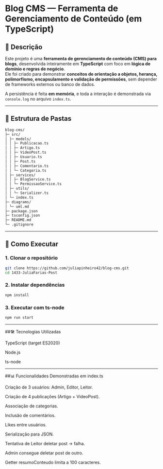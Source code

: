 # Blog CMS — Ferramenta de Gerenciamento de Conteúdo (em TypeScript)

## 📖 Descrição

Este projeto é uma **ferramenta de gerenciamento de conteúdo (CMS) para blogs**, desenvolvida inteiramente em **TypeScript** com foco em **lógica de domínio e regras de negócio**.  
Ele foi criado para demonstrar **conceitos de orientação a objetos, herança, polimorfismo, encapsulamento e validação de permissões**, sem depender de frameworks externos ou banco de dados.

A persistência é feita **em memória**, e toda a interação é demonstrada via `console.log` no arquivo `index.ts`.

---

## 📂 Estrutura de Pastas
```bash
blog-cms/
├─ src/
│ ├─ models/
│ │ ├─ Publicacao.ts
│ │ ├─ Artigo.ts
│ │ ├─ VideoPost.ts
│ │ ├─ Usuario.ts
│ │ ├─ Post.ts
│ │ ├─ Comentario.ts
│ │ └─ Categoria.ts
│ ├─ services/
│ │ ├─ BlogService.ts
│ │ └─ PermissaoService.ts
│ ├─ utils/
│ │ └─ Serializer.ts
│ └─ index.ts
├─ diagrams/
│ └─ uml.md
├─ package.json
├─ tsconfig.json
├─ README.md
└─ .gitignore
```

---

## 🚀 Como Executar

### 1. Clonar o repositório

```bash
git clone https://github.com/juliapinheiro42/blog-cms.git
cd 1433-JuliaFarias-Post
```

### 2. Instalar dependências

```bash
npm install
```

### 3. Executar com ts-node

```bash
npm run start
```
---

##🛠️ Tecnologias Utilizadas

TypeScript (target ES2020)

Node.js

ts-node

---

##📊 Funcionalidades Demonstradas em index.ts

Criação de 3 usuários: Admin, Editor, Leitor.

Criação de 4 publicações (Artigo + VideoPost).

Associação de categorias.

Inclusão de comentários.

Likes entre usuários.

Serialização para JSON.

Tentativa de Leitor deletar post → falha.

Admin consegue deletar post de outro.

Getter resumoConteudo limita a 100 caracteres.
